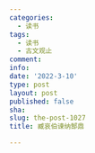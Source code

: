 ```yaml
---
categories:
  - 读书
tags:
  - 读书
  - 古文观止
comment: 
info: 
date: '2022-3-10'
type: post
layout: post
published: false
sha: 
slug: the-post-1027
title: 臧哀伯谏纳郜鼎

---
```

